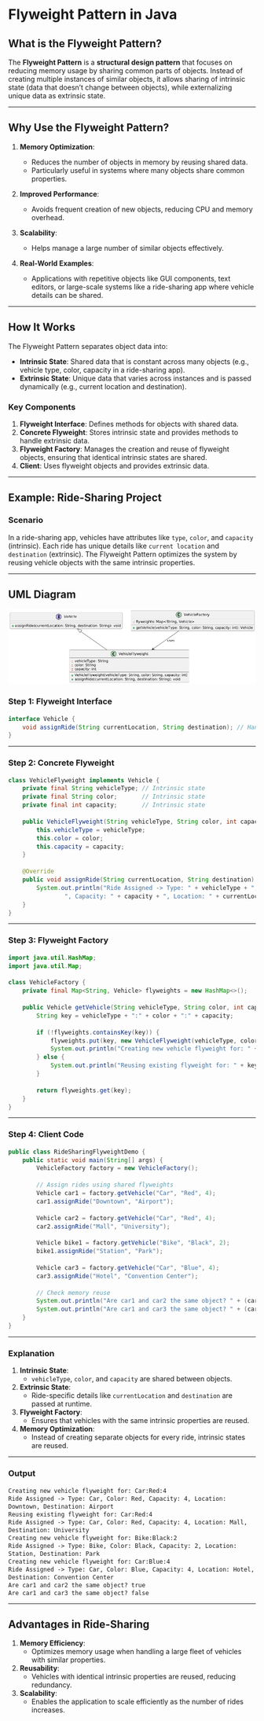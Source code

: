 # Flyweight Pattern in Java

## **What is the Flyweight Pattern?**
The **Flyweight Pattern** is a **structural design pattern** that focuses on reducing memory usage by sharing common parts of objects. Instead of creating multiple instances of similar objects, it allows sharing of intrinsic state (data that doesn’t change between objects), while externalizing unique data as extrinsic state.

---

## **Why Use the Flyweight Pattern?**

1. **Memory Optimization**: 
   - Reduces the number of objects in memory by reusing shared data.
   - Particularly useful in systems where many objects share common properties.

2. **Improved Performance**:
   - Avoids frequent creation of new objects, reducing CPU and memory overhead.

3. **Scalability**:
   - Helps manage a large number of similar objects effectively.

4. **Real-World Examples**:
   - Applications with repetitive objects like GUI components, text editors, or large-scale systems like a ride-sharing app where vehicle details can be shared.

---

## **How It Works**

The Flyweight Pattern separates object data into:
- **Intrinsic State**: Shared data that is constant across many objects (e.g., vehicle type, color, capacity in a ride-sharing app).
- **Extrinsic State**: Unique data that varies across instances and is passed dynamically (e.g., current location and destination).

### **Key Components**
1. **Flyweight Interface**: Defines methods for objects with shared data.
2. **Concrete Flyweight**: Stores intrinsic state and provides methods to handle extrinsic data.
3. **Flyweight Factory**: Manages the creation and reuse of flyweight objects, ensuring that identical intrinsic states are shared.
4. **Client**: Uses flyweight objects and provides extrinsic data.

---

## **Example: Ride-Sharing Project**

### **Scenario**
In a ride-sharing app, vehicles have attributes like `type`, `color`, and `capacity` (intrinsic). Each ride has unique details like `current location` and `destination` (extrinsic). The Flyweight Pattern optimizes the system by reusing vehicle objects with the same intrinsic properties.

---
## UML Diagram
![Class Diagram](flyweightPatternDiagram.png)

### **Step 1: Flyweight Interface**
```java
interface Vehicle {
    void assignRide(String currentLocation, String destination); // Handles extrinsic data
}
```

---

### **Step 2: Concrete Flyweight**
```java
class VehicleFlyweight implements Vehicle {
    private final String vehicleType; // Intrinsic state
    private final String color;       // Intrinsic state
    private final int capacity;       // Intrinsic state

    public VehicleFlyweight(String vehicleType, String color, int capacity) {
        this.vehicleType = vehicleType;
        this.color = color;
        this.capacity = capacity;
    }

    @Override
    public void assignRide(String currentLocation, String destination) {
        System.out.println("Ride Assigned -> Type: " + vehicleType + ", Color: " + color +
                ", Capacity: " + capacity + ", Location: " + currentLocation + ", Destination: " + destination);
    }
}
```

---

### **Step 3: Flyweight Factory**
```java
import java.util.HashMap;
import java.util.Map;

class VehicleFactory {
    private final Map<String, Vehicle> flyweights = new HashMap<>();

    public Vehicle getVehicle(String vehicleType, String color, int capacity) {
        String key = vehicleType + ":" + color + ":" + capacity;

        if (!flyweights.containsKey(key)) {
            flyweights.put(key, new VehicleFlyweight(vehicleType, color, capacity));
            System.out.println("Creating new vehicle flyweight for: " + key);
        } else {
            System.out.println("Reusing existing flyweight for: " + key);
        }

        return flyweights.get(key);
    }
}
```

---

### **Step 4: Client Code**
```java
public class RideSharingFlyweightDemo {
    public static void main(String[] args) {
        VehicleFactory factory = new VehicleFactory();

        // Assign rides using shared flyweights
        Vehicle car1 = factory.getVehicle("Car", "Red", 4);
        car1.assignRide("Downtown", "Airport");

        Vehicle car2 = factory.getVehicle("Car", "Red", 4);
        car2.assignRide("Mall", "University");

        Vehicle bike1 = factory.getVehicle("Bike", "Black", 2);
        bike1.assignRide("Station", "Park");

        Vehicle car3 = factory.getVehicle("Car", "Blue", 4);
        car3.assignRide("Hotel", "Convention Center");

        // Check memory reuse
        System.out.println("Are car1 and car2 the same object? " + (car1 == car2));
        System.out.println("Are car1 and car3 the same object? " + (car1 == car3));
    }
}
```

---

### **Explanation**
1. **Intrinsic State**:
   - `vehicleType`, `color`, and `capacity` are shared between objects.
2. **Extrinsic State**:
   - Ride-specific details like `currentLocation` and `destination` are passed at runtime.
3. **Flyweight Factory**:
   - Ensures that vehicles with the same intrinsic properties are reused.
4. **Memory Optimization**:
   - Instead of creating separate objects for every ride, intrinsic states are reused.

---

### **Output**
```
Creating new vehicle flyweight for: Car:Red:4
Ride Assigned -> Type: Car, Color: Red, Capacity: 4, Location: Downtown, Destination: Airport
Reusing existing flyweight for: Car:Red:4
Ride Assigned -> Type: Car, Color: Red, Capacity: 4, Location: Mall, Destination: University
Creating new vehicle flyweight for: Bike:Black:2
Ride Assigned -> Type: Bike, Color: Black, Capacity: 2, Location: Station, Destination: Park
Creating new vehicle flyweight for: Car:Blue:4
Ride Assigned -> Type: Car, Color: Blue, Capacity: 4, Location: Hotel, Destination: Convention Center
Are car1 and car2 the same object? true
Are car1 and car3 the same object? false
```

---

## **Advantages in Ride-Sharing**
1. **Memory Efficiency**:
   - Optimizes memory usage when handling a large fleet of vehicles with similar properties.
2. **Reusability**:
   - Vehicles with identical intrinsic properties are reused, reducing redundancy.
3. **Scalability**:
   - Enables the application to scale efficiently as the number of rides increases.
